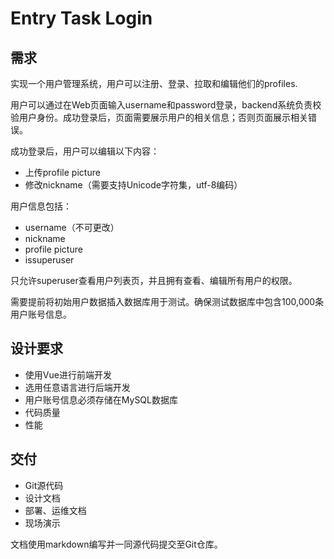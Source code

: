 # Entry Task Login

## 需求

实现一个用户管理系统，用户可以注册、登录、拉取和编辑他们的profiles.

用户可以通过在Web页面输入username和password登录，backend系统负责校验用户身份。成功登录后，页面需要展示用户的相关信息；否则页面展示相关错误。

成功登录后，用户可以编辑以下内容：

- 上传profile picture
- 修改nickname（需要支持Unicode字符集，utf-8编码）

用户信息包括：

- username（不可更改）
- nickname
- profile picture
- issuperuser 

只允许superuser查看用户列表页，并且拥有查看、编辑所有用户的权限。

需要提前将初始用户数据插入数据库用于测试。确保测试数据库中包含100,000条用户账号信息。

## 设计要求

- 使用Vue进行前端开发
- 选用任意语言进行后端开发
- 用户账号信息必须存储在MySQL数据库
- 代码质量
- 性能

## 交付

- Git源代码
- 设计文档
- 部署、运维文档
- 现场演示

文档使用markdown编写并一同源代码提交至Git仓库。

